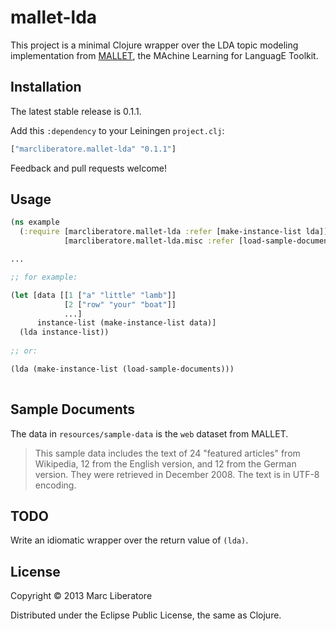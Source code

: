# mallet-lda

This project is a minimal Clojure wrapper over the LDA topic modeling
implementation from [MALLET], the MAchine Learning for LanguagE
Toolkit.

[MALLET]:http://mallet.cs.umass.edu/

## Installation

The latest stable release is 0.1.1.

Add this `:dependency` to your Leiningen `project.clj`:

```clojure
["marcliberatore.mallet-lda" "0.1.1"]
```

Feedback and pull requests welcome!

## Usage

```clojure
(ns example
  (:require [marcliberatore.mallet-lda :refer [make-instance-list lda]]
            [marcliberatore.mallet-lda.misc :refer [load-sample-documents]]))

...

;; for example:

(let [data [[1 ["a" "little" "lamb"]]  
            [2 ["row" "your" "boat"]]
            ...]
      instance-list (make-instance-list data)]
  (lda instance-list))
  
;; or:

(lda (make-instance-list (load-sample-documents)))
  
```

## Sample Documents

The data in `resources/sample-data` is the `web` dataset from MALLET.

> This sample data includes the text of 24 "featured articles" from
> Wikipedia, 12 from the English version, and 12 from the German
> version. They were retrieved in December 2008. The text is in UTF-8
> encoding.

## TODO

Write an idiomatic wrapper over the return value of `(lda)`.

## License

Copyright © 2013 Marc Liberatore

Distributed under the Eclipse Public License, the same as Clojure.
